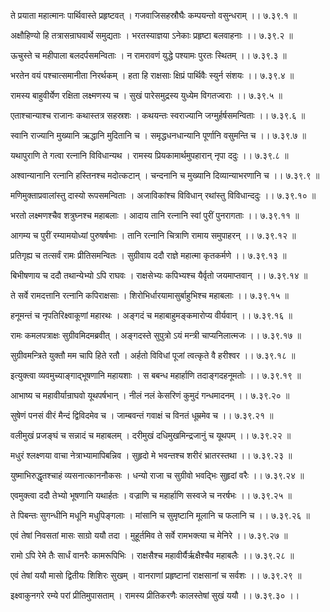 ते प्रयाता महात्मानः पार्थिवास्ते प्रहृष्टवत् ।
गजवाजिसहस्रौघैः कम्पयन्तो वसुन्धराम् ।। ७.३९.१ ॥

अक्षौहिण्यो हि तत्रासन्राघवार्थे समुद्यताः ।
भरतस्याज्ञया ऽनेकाः प्रहृष्टा बलवाहनाः ।। ७.३९.२ ॥

ऊचुस्ते च महीपाला बलदर्पसमन्विताः ।
न रामरावणं युद्धे पश्यामः पुरतः स्थितम् ।। ७.३९.३ ॥

भरतेन वयं पश्चात्समानीता निरर्थकम् ।
हता हि राक्षसाः क्षिप्रं पार्थिवैः स्युर्न संशयः ।। ७.३९.४ ॥

रामस्य बाहुवीर्येण रक्षिता लक्ष्मणस्य च ।
सुखं पारेसमुद्रस्य युध्येम विगतज्वराः ।। ७.३९.५ ॥

एताश्चान्याश्च राजानः कथास्तत्र सहस्रशः ।
कथयन्तः स्वराज्यानि जग्मुर्हर्षसमन्विताः ।। ७.३९.६ ॥

स्वानि राज्यानि मुख्यानि ऋद्धानि मुदितानि च ।
समृद्धधनधान्यानि पूर्णानि वसुमन्ति च ।। ७.३९.७ ॥

यथापुराणि ते गत्वा रत्नानि विविधान्यथ ।
रामस्य प्रियकामार्थमुपहारान् नृपा ददुः ।। ७.३९.८ ॥

अश्वान्यानानि रत्नानि हस्तिनश्च मदोत्कटान् ।
चन्दनानि च मुख्यानि दिव्यान्याभरणानि च ।। ७.३९.९ ॥

मणिमुक्ताप्रवालांस्तु दास्यो रूपसमन्विताः ।
अजाविकांश्च विविधान् रथांस्तु विविधान्ददुः ।। ७.३९.१० ॥

भरतो लक्ष्मणश्चैव शत्रुघ्नश्च महाबलाः ।
आदाय तानि रत्नानि स्वां पुरीं पुनरागताः ।। ७.३९.११ ॥

आगम्य च पुरीं रम्यामयोध्यां पुरुषर्षभाः ।
तानि रत्नानि चित्राणि रामाय समुपाहरन् ।। ७.३९.१२ ॥

प्रतिगृह्य च तत्सर्वं रामः प्रीतिसमन्वितः ।
सुग्रीवाय ददौ राज्ञे महात्मा कृतकर्मणे ।। ७.३९.१३ ॥

बिभीषणाय च ददौ तथान्येभ्यो ऽपि राघवः ।
राक्षसेभ्यः कपिभ्यश्च यैर्वृतो जयमाप्तवान् ।। ७.३९.१४ ॥

ते सर्वे रामदत्तानि रत्नानि कपिराक्षसाः ।
शिरोभिर्धारयामासुर्बाहुभिश्च महाबलाः ।। ७.३९.१५ ॥

हनूमन्तं च नृपतिरिक्ष्वाकूणां महारथः ।
अङ्गदं च महाबाहुमङ्कमारोप्य वीर्यवान् ।। ७.३९.१६ ॥

रामः कमलपत्राक्षः सुग्रीवमिदमब्रवीत् ।
अङ्गदस्ते सुपुत्रो ऽयं मन्त्री चाप्यनिलात्मजः ।। ७.३९.१७ ॥

सुग्रीवमन्त्रिते युक्तौ मम चापि हिते रतौ ।
अर्हतो विविधां पूजां त्वत्कृते वै हरीश्वर ।। ७.३९.१८ ॥

इत्युक्त्वा व्यवमुच्याङ्गाद्भूषणानि महायशाः ।
स बबन्ध महार्हाणि तदाङ्गदहनूमतोः ।। ७.३९.१९ ॥

आभाष्य च महावीर्यान्राघवो यूथपर्षभान् ।
नीलं नलं केसरिणं कुमुदं गन्धमादनम् ।। ७.३९.२० ॥

सुषेणं पनसं वीरं मैन्दं द्विविदमेव च ।
जाम्बवन्तं गवाक्षं च विनतं धूम्रमेव च ।। ७.३९.२१ ॥

वलीमुखं प्रजङ्घं च सन्नादं च महाबलम् ।
दरीमुखं दधिमुखमिन्द्रजानुं च यूथपम् ।। ७.३९.२२ ॥

मधुरं श्लक्ष्णया वाचा नेत्राभ्यामापिबन्निव ।
सुहृदो मे भवन्तश्च शरीरं भ्रातरस्तथा ।। ७.३९.२३ ॥

युष्माभिरुद्धृतश्चाहं व्यसनात्काननौकसः ।
धन्यो राजा च सुग्रीवो भवद्भिः सुहृदां वरैः ।। ७.३९.२४ ॥

एवमुक्त्वा ददौ तेभ्यो भूषणानि यथार्हतः ।
वज्राणि च महार्हाणि सस्वजे च नरर्षभः ।। ७.३९.२५ ॥

ते पिबन्तः सुगन्धीनि मधूनि मधुपिङ्गलाः ।
मांसानि च सुमृष्टानि मूलानि च फलानि च ।। ७.३९.२६ ॥

एवं तेषां निवसतां मासः साग्रो ययौ तदा ।
मुहूर्तमिव ते सर्वे रामभक्त्या च मेनिरे ।। ७.३९.२७ ॥

रामो ऽपि रेमे तैः सार्धं वानरैः कामरूपिभिः ।
राक्षसैश्च महावीर्यैर्ऋक्षैश्चैव महाबलैः ।। ७.३९.२८ ॥

एवं तेषां ययौ मासो द्वितीयः शिशिरः सुखम् ।
वानराणां प्रहृष्टानां राक्षसानां च सर्वशः ।। ७.३९.२९ ॥

इक्ष्वाकुनगरे रम्ये परां प्रीतिमुपासताम् ।
रामस्य प्रीतिकरणैः कालस्तेषां सुखं ययौ ।। ७.३९.३० ।।


